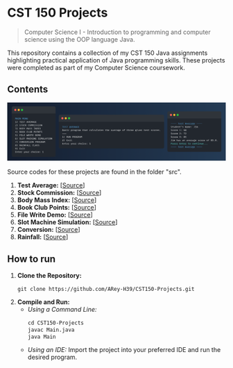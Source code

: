 # CST 150 Projects

> Computer Science I - Introduction to programming and computer science using the OOP language Java.

This repository contains a collection of my CST 150 Java assignments highlighting practical application of Java programming skills. These projects were completed as part of my Computer Science coursework.

## Contents

![project-preview](assets/previews-banner.png)

Source codes for these projects are found in the folder "src".

1. **Test Average:** [[Source](src/TestAverage/TestAverage.java)]
2. **Stock Commission:** [[Source](src/StockCommission/StockCommission.java)]
3. **Body Mass Index:** [[Source](src/BodyMassIndex/BodyMassIndex.java)]
4. **Book Club Points:** [[Source](src/BookClubPoints/BookClubPoints.java)]
5. **File Write Demo:** [[Source](src/FileWriteDemo/FileWriteDemo.java)]
6. **Slot Machine Simulation:** [[Source](src/SlotMachineSimulation/SlotMachineSimulation.java)]
7. **Conversion:** [[Source](src/Conversion/Conversion.java)]
8. **Rainfall:** [[Source](src/Rainfall/Main.java)]

## How to run

1. **Clone the Repository:**
   ```shell
   git clone https://github.com/ARey-H39/CST150-Projects.git
   ```
2. **Compile and Run:**
    * _Using a Command Line:_
      ```shell
      cd CST150-Projects
      javac Main.java
      java Main
      ```
    * _Using an IDE:_ Import the project into your preferred IDE and run the desired program.
